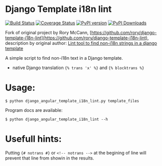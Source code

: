 Django Template i18n lint
=========================

[![Build Status](https://travis-ci.org/rory/django-template-i18n-lint.png?branch=master)](https://travis-ci.org/rory/django-template-i18n-lint)
[![Coverage Status](https://coveralls.io/repos/rory/django-template-i18n-lint/badge.png?branch=master)](https://coveralls.io/r/rory/django-template-i18n-lint?branch=master)
[![PyPI version](https://pypip.in/v/django-template-i18n-lint/badge.png)](https://pypi.python.org/pypi/django-template-i18n-lint)
[![PyPI Downloads](https://pypip.in/d/django-template-i18n-lint/badge.png)](https://pypi.python.org/pypi/django-template-i18n-lint)

Fork of original project by Rory McCann, [https://github.com/rory/django-template-i18n-lint](https://github.com/rory/django-template-i18n-lint), description by original author: [Lint tool to find non-i18n strings in a django template](http://www.technomancy.org/python/django-template-i18n-lint/)


A simple script to find non-i18n text in a Django template.

* native Django translation `{% trans 'x' %}` and `{% blocktrans %}`

Usage:
======

    $ python django_angular_template_i18n_lint.py template_files

Program docs are available:

    $ python django_angular_template_i18n_lint --h


Usefull hints:
==============

Putting `{# notrans #}` or `<!-- notrans -->` at the begining of line will prevent that line from showin in the results.
